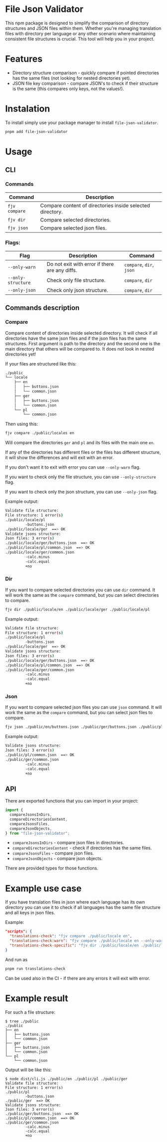 # File Json Validator

This npm package is designed to simplify the comparison of directory structures and JSON files within them.
Whether you're managing translation files with directory per language or any other scenario where maintaining consistent file structures is crucial. This tool will help you in your project.

# Features

- Directory structure comparison - quickly compare if pointed directories has the same files (not looking for nested directories yet).
- JSON file key comparison - compare JSON's to check if their structure is the same (this compares only keys, not the values!).

# Instalation

To install simply use your package manager to install `file-json-validator`.

```bash
pnpm add file-json-validator
```

# Usage

## CLI

### Commands

| Command       | Description                                               |
| ------------- | --------------------------------------------------------- |
| `fjv compare` | Compare content of directories inside selected directory. |
| `fjv dir`     | Compare selected directories.                             |
| `fjv json`    | Compare selected json files.                              |

### Flags:

| Flag               | Description                                    | Command                  |
| ------------------ | ---------------------------------------------- | ------------------------ |
| `--only-warn`      | Do not exit with error if there are any diffs. | `compare`, `dir`, `json` |
| `--only-structure` | Check only file structure.                     | `compare`, `dir`         |
| `--only-json`      | Check only json structure.                     | `compare`, `dir`         |

## Commands description

### Compare

Compare content of directories inside selected directory. It will check if all directories have the same json files and if the json files has the same structures. First argument is path to the directory and the second one is the main directory that others will be compared to. It does not look in nested directories yet!

If your files are structured like this:

```bash
./public
└── locale
    ├── en
    │   ├── buttons.json
    │   └── common.json
    ├── ger
    │   ├── buttons.json
    │   └── common.json
    └── pl
        └── common.json

```

Then using this:

```bash
fjv compare ./public/locales en
```

Will compare the directories `ger` and `pl` and its files with the main one `en`.

If any of the directories has different files or the files has different structure, it will show the differences and will exit with an error.

If you don't want it to exit with error you can use `--only-warn` flag.

If you want to check only the file structure, you can use `--only-structure` flag.

If you want to check only the json structure, you can use `--only-json` flag.

Example output:

```bash
Validate file structure:
File structure: 1 error(s)
./public/locale/pl
         -buttons.json
./public/locale/ger  ==> OK
Validate jsons structure:
Json files: 3 error(s)
./public/locale/ger/buttons.json  ==> OK
./public/locale/pl/common.json  ==> OK
./public/locale/ger/common.json
         -calc.minus
         -calc.equal
         +no
```

### Dir

If you want to compare selected directories you can use `dir` command. It will work the same as the `compare` command, but you can select directories to compare.

```bash
fjv dir ./public/locale/en ./public/locale/ger ./public/locale/pl
```

Example output:

```bash
Validate file structure:
File structure: 1 error(s)
./public/locale/pl
         -buttons.json
./public/locale/ger  ==> OK
Validate jsons structure:
Json files: 3 error(s)
./public/locale/ger/buttons.json  ==> OK
./public/locale/pl/common.json  ==> OK
./public/locale/ger/common.json
         -calc.minus
         -calc.equal
         +no
```

### Json

If you want to compare selected json files you can use `json` command. It will work the same as the `compare` command, but you can select json files to compare.

```bash
fjv json ./public/en/buttons.json ./public/ger/buttons.json ./public/pl/buttons.json
```

Example output:

```bash
Validate jsons structure:
Json files: 3 error(s)
./public/pl/common.json  ==> OK
./public/ger/common.json
         -calc.minus
         -calc.equal
         +no
```

## API

There are exported functions that you can import in your project:

```ts
import {
  compareJsonsInDirs,
  compareDirectoriesContent,
  compareJsonsFiles,
  compareJsonObjects,
} from "file-json-validator";
```

- `compareJsonsInDirs` - compare json files in directories.
- `compareDirectoriesContent` - check if directories has the same files.
- `compareJsonsFiles` - compare json files.
- `compareJsonObjects` - compare json objects.

There are provided types for those functions.

# Example use case

If you have translation files in json where each language has its own directory you can use it to check if all languages has the same file structure and all keys in json files.

Example:

```json
"scripts": {
  "translations-check": "fjv compare ./public/locale en",
  "translations-check:warn": "fjv compare ./public/locale en --only-warn",
  "translations-check-specific": "fjv dir ./public/locale/en ./public/locale/pl"
}
```

And run as

```bash
pnpm run translations-check
```

Can be used also in the CI - if there are any errors it will exit with error.

# Example result

For such a file structure:

```
$ tree ./public
./public
├── en
│   ├── buttons.json
│   └── common.json
├── ger
│   ├── buttons.json
│   └── common.json
└── pl
    └── common.json
```

Output will be like this:

```
$ node dist/cli.js ./public/en ./public/pl ./public/ger
Validate file structure:
File structure: 1 error(s)
./public/pl
         -buttons.json
./public/ger  ==> OK
Validate jsons structure:
Json files: 3 error(s)
./public/ger/buttons.json  ==> OK
./public/pl/common.json  ==> OK
./public/ger/common.json
         -calc.minus
         -calc.equal
         +no
```
